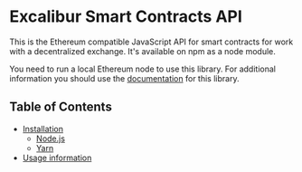 # Excalibur Smart Contracts API

This is the Ethereum compatible JavaScript API for smart contracts for work with a decentralized exchange. It's available on npm as a node module.

You need to run a local Ethereum node to use this library.
For additional information you should use the [documentation](https://github.com/xclbrio/wiki/wiki/JavaScript-API) for this library.

## Table of Contents

* [Installation]()
  * [Node.js]()
  * [Yarn]()
* [Usage information]()
